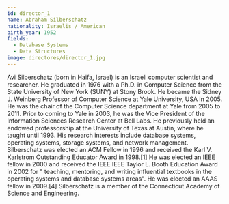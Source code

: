```yaml
---
id: director_1
name: Abraham Silberschatz
nationality: Israelis / American
birth_year: 1952
fields:
  - Database Systems
  - Data Structures
image: directores/director_1.jpg
---
```


Avi Silberschatz (born in Haifa, Israel) is an Israeli computer scientist and researcher. He graduated in 1976 with a Ph.D. in Computer Science from the State University of New York (SUNY) at Stony Brook. He became the Sidney J. Weinberg Professor of Computer Science at Yale University, USA in 2005. He was the chair of the Computer Science department at Yale from 2005 to 2011. Prior to coming to Yale in 2003, he was the Vice President of the Information Sciences Research Center at Bell Labs. He previously held an endowed professorship at the University of Texas at Austin, where he taught until 1993. His research interests include database systems, operating systems, storage systems, and network management. Silberschatz was elected an ACM Fellow in 1996 and received the Karl V. Karlstrom Outstanding Educator Award in 1998.[1] He was elected an IEEE fellow in 2000 and received the IEEE IEEE Taylor L. Booth Education Award in 2002 for " teaching, mentoring, and writing influential textbooks in the operating systems and database systems areas". He was elected an AAAS fellow in 2009.[4] Silberschatz is a member of the Connecticut Academy of Science and Engineering.